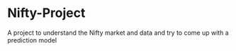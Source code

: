 # Nifty-Project
A project to understand the Nifty market and data and try to come up with a prediction model
